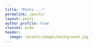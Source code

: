 ```yaml
---
title: "Posts ..."
permalink: /posts/
layout: posts
author_profile: true
classes: wide
header:
  image: /assets/images/background.jpg
---
```

